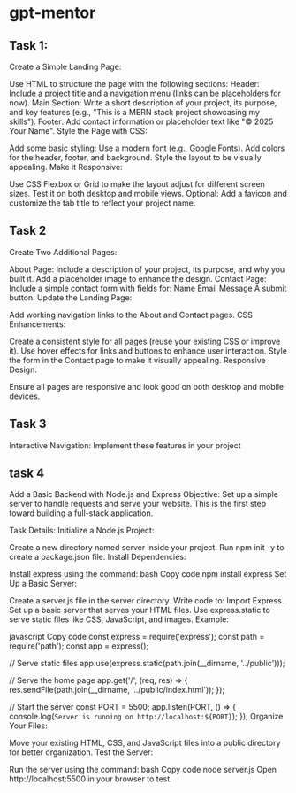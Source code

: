 <!-- git add .
git commit -m "Initial commit"
git push origin main -->

# gpt-mentor

## Task 1:

Create a Simple Landing Page:

Use HTML to structure the page with the following sections:
Header: Include a project title and a navigation menu (links can be placeholders for now).
Main Section: Write a short description of your project, its purpose, and key features (e.g., "This is a MERN stack project showcasing my skills").
Footer: Add contact information or placeholder text like "© 2025 Your Name".
Style the Page with CSS:

Add some basic styling:
Use a modern font (e.g., Google Fonts).
Add colors for the header, footer, and background.
Style the layout to be visually appealing.
Make it Responsive:

Use CSS Flexbox or Grid to make the layout adjust for different screen sizes.
Test it on both desktop and mobile views.
Optional: Add a favicon and customize the tab title to reflect your project name.

## Task 2

Create Two Additional Pages:

About Page:
Include a description of your project, its purpose, and why you built it.
Add a placeholder image to enhance the design.
Contact Page:
Include a simple contact form with fields for:
Name
Email
Message
A submit button.
Update the Landing Page:

Add working navigation links to the About and Contact pages.
CSS Enhancements:

Create a consistent style for all pages (reuse your existing CSS or improve it).
Use hover effects for links and buttons to enhance user interaction.
Style the form in the Contact page to make it visually appealing.
Responsive Design:

Ensure all pages are responsive and look good on both desktop and mobile devices.

## Task 3

Interactive Navigation:
Implement these features in your project
## task 4

Add a Basic Backend with Node.js and Express
Objective:
Set up a simple server to handle requests and serve your website. This is the first step toward building a full-stack application.

Task Details:
Initialize a Node.js Project:

Create a new directory named server inside your project.
Run npm init -y to create a package.json file.
Install Dependencies:

Install express using the command:
bash
Copy code
npm install express
Set Up a Basic Server:

Create a server.js file in the server directory.
Write code to:
Import Express.
Set up a basic server that serves your HTML files.
Use express.static to serve static files like CSS, JavaScript, and images.
Example:

javascript
Copy code
const express = require('express');
const path = require('path');
const app = express();

// Serve static files
app.use(express.static(path.join(__dirname, '../public')));

// Serve the home page
app.get('/', (req, res) => {
  res.sendFile(path.join(__dirname, '../public/index.html'));
});

// Start the server
const PORT = 5500;
app.listen(PORT, () => {
  console.log(`Server is running on http://localhost:${PORT}`);
});
Organize Your Files:

Move your existing HTML, CSS, and JavaScript files into a public directory for better organization.
Test the Server:

Run the server using the command:
bash
Copy code
node server.js
Open http://localhost:5500 in your browser to test.
